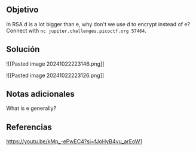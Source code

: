 
## Objetivo
In RSA d is a lot bigger than e, why don't we use d to encrypt instead of e? Connect with `nc jupiter.challenges.picoctf.org 57464`.
## Solución

![[Pasted image 20241022223146.png]]

![[Pasted image 20241022223126.png]]
## Notas adicionales
What is e generally?
## Referencias
https://youtu.be/kMp_-ePwEC4?si=fJoHyB4vu_arEoW1


